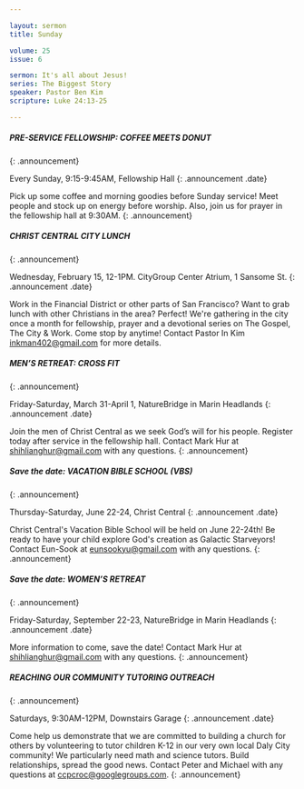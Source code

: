 ```yaml
---

layout: sermon
title: Sunday

volume: 25
issue: 6

sermon: It's all about Jesus!
series: The Biggest Story
speaker: Pastor Ben Kim
scripture: Luke 24:13-25

---
```


##### PRE-SERVICE FELLOWSHIP: COFFEE MEETS DONUT
{: .announcement}

Every Sunday, 9:15-9:45AM, Fellowship Hall
{: .announcement .date}

Pick up some coffee and morning goodies before Sunday service! Meet people and stock up on energy before worship. Also, join us for prayer in the fellowship hall at 9:30AM.
{: .announcement}

##### CHRIST CENTRAL CITY LUNCH
{: .announcement}

Wednesday, February 15, 12-1PM. CityGroup Center Atrium, 1 Sansome St.
{: .announcement .date}

Work in the Financial District or other parts of San Francisco? Want to grab lunch with other Christians in the area? Perfect! We're gathering in the city once a month for fellowship, prayer and a devotional series on The Gospel, The City & Work. Come stop by anytime! Contact Pastor In Kim inkman402@gmail.com for more details.

##### MEN’S RETREAT: CROSS FIT
{: .announcement}

Friday-Saturday, March 31-April 1, NatureBridge in Marin Headlands
{: .announcement .date}

Join the men of Christ Central as we seek God’s will for his people. Register today after service in the fellowship hall. Contact Mark Hur at shihlianghur@gmail.com with any questions.
{: .announcement}

##### Save the date: VACATION BIBLE SCHOOL (VBS)
{: .announcement}

Thursday-Saturday, June 22-24, Christ Central
{: .announcement .date}

Christ Central's Vacation Bible School will be held on June 22-24th!  Be ready to have your child explore God's creation as Galactic Starveyors! Contact Eun-Sook at eunsookyu@gmail.com with any questions.
{: .announcement}

##### Save the date: WOMEN’S RETREAT
{: .announcement}

Friday-Saturday, September 22-23, NatureBridge in Marin Headlands
{: .announcement .date}

More information to come, save the date! Contact Mark Hur at shihlianghur@gmail.com with any questions.
{: .announcement}

##### REACHING OUR COMMUNITY TUTORING OUTREACH
{: .announcement}

Saturdays, 9:30AM-12PM, Downstairs Garage
{: .announcement .date}

Come help us demonstrate that we are committed to building a church for others by volunteering to tutor children K-12 in our very own local Daly City community! We particularly need math and science tutors. Build relationships, spread the good news. Contact Peter and Michael with any questions at ccpcroc@googlegroups.com.
{: .announcement}